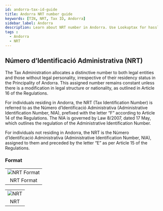 ```yaml
---
id: andorra-tax-id-guide
title: Andorra NRT number guide
keywords: [TIN, NRT, Tax ID, Andorra]
sidebar_label: Andorra
description: Learn about NRT number in Andorra. Use Lookuptax for hassle-free tax id validation in Andorra and other 100+ countries
tags : 
  - Andorra
  - NRT
---
```


## Número d’Identificació Administrativa (NRT) 
The Tax Administration allocates a distinctive number to both legal entities and those without legal personality, irrespective of their residency status in the Principality of Andorra. This assigned number remains constant unless there is a modification in legal structure or nationality, as outlined in Article 16 of the Regulations.

For individuals residing in Andorra, the NRT (Tax Identification Number) is referred to as the Número d’Identificació Administrativa (Administrative Identification Number, NIA), prefixed with the letter “F” according to Article 14 of the Regulations. The NIA is governed by Law 8/2007, dated 17 May, which outlines the regulation of the Administrative Identification Number.

For individuals not residing in Andorra, the NRT is the Número d’Identificació Administrativa (Administrative Identification Number, NIA), assigned to them and preceded by the letter “E” as per Article 15 of the Regulations.

### Format
<table align="center" border="0px" border-color="#dedede"><tr><td>
  <img src="/docs/img/taxid/format_nrt.PNG" alt="NRT Format"/>
  </td></tr>
  <tr><td align="center">NRT Format</td></tr>
</table>


<table align="center" border="0px" border-color="#dedede"><tr><td>
  <img src="/docs/img/taxid/nrt.PNG" alt="NRT"/>
  </td></tr>
  <tr><td align="center">NRT</td></tr>
</table>
